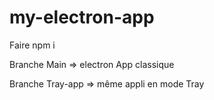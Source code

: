 # my-electron-app
 
Faire 
npm i


Branche Main => electron App classique

Branche Tray-app => même appli en mode Tray
